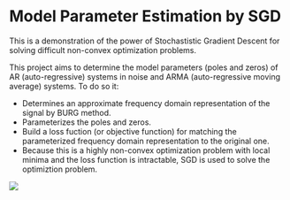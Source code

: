 # Model Parameter Estimation by SGD
This is a demonstration of the power of Stochastistic Gradient Descent for solving difficult non-convex optimization problems.

This project aims to determine the model parameters (poles and zeros) of AR (auto-regressive) systems in noise and ARMA 
(auto-regressive moving average) systems. To do so it:
* Determines an approximate frequency domain representation of the signal by BURG method.
* Parameterizes the poles and zeros.
* Build a loss fuction (or objective function) for matching the parameterized frequency domain representation to the original one.
* Because this is a highly non-convex optimization problem with local minima and the loss function is intractable, SGD is used to solve the optimiztion problem.

![](blob:https://imgur.com/4810aa06-8115-42af-8f1d-80b8c7988677)
